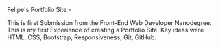 Felipe's Portfolio Site - 

This is first Submission from the Front-End Web Developer Nanodegree.
This is my first Experience of creating a Portfolio Site.
Key ideas were HTML, CSS, Bootstrap, Responsiveness, Git, GitHub.
